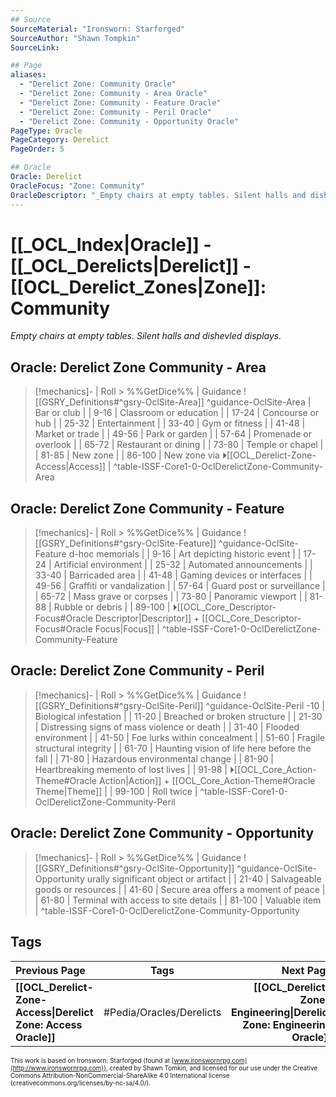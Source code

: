 ```yaml
---
## Source
SourceMaterial: "Ironsworn: Starforged"
SourceAuthor: "Shawn Tompkin"
SourceLink: 

## Page
aliases:
  - "Derelict Zone: Community Oracle"
  - "Derelict Zone: Community - Area Oracle"
  - "Derelict Zone: Community - Feature Oracle"
  - "Derelict Zone: Community - Peril Oracle"
  - "Derelict Zone: Community - Opportunity Oracle"
PageType: Oracle
PageCategory: Derelict
PageOrder: 5

## Oracle
Oracle: Derelict
OracleFocus: "Zone: Community"
OracleDescriptor: "_Empty chairs at empty tables. Silent halls and dishevled displays._"
---
```

# [[_OCL_Index|Oracle]] - [[_OCL_Derelicts|Derelict]] - [[OCL_Derelict_Zones|Zone]]: Community
_Empty chairs at empty tables. Silent halls and dishevled displays._

## Oracle: Derelict Zone Community - Area
> [!mechanics]- | Roll > %%GetDice%% | Guidance
> ![[GSRY_Definitions#^gsry-OclSite-Area]] ^guidance-OclSite-Area
[](GSRY_Definitions.md#^gsry-OclSite-Area)| Bar or club |
| 9-16 | Classroom or education |
| 17-24 | Concourse or hub |
| 25-32 | Entertainment |
| 33-40 | Gym or fitness |
| 41-48 | Market or trade |
| 49-56 | Park or garden |
| 57-64 | Promenade or overlook |
| 65-72 | Restaurant or dining |
| 73-80 | Temple or chapel |
| 81-85 | New zone |
| 86-100 | New zone via ⏵[[OCL_Derelict-Zone-Access\|Access]] |
^table-ISSF-Core1-0-OclDerelictZone-Community-Area

## Oracle: Derelict Zone Community - Feature
> [!mechanics]- | Roll > %%GetDice%% | Guidance
> ![[GSRY_Definitions#^gsry-OclSite-Feature]] ^guidance-OclSite-Feature
[](GSRY_Definitions.md#^gsry-OclSite-Feature)d-hoc memorials |
| 9-16 | Art depicting historic event |
| 17-24 | Artificial environment |
| 25-32 | Automated announcements |
| 33-40 | Barricaded area |
| 41-48 | Gaming devices or interfaces |
| 49-56 | Graffiti or vandalization |
| 57-64 | Guard post or surveillance |
| 65-72 | Mass grave or corpses |
| 73-80 | Panoramic viewport |
| 81-88 | Rubble or debris |
| 89-100 | ⏵[[OCL_Core_Descriptor-Focus#Oracle Descriptor\|Descriptor]] + [[OCL_Core_Descriptor-Focus#Oracle Focus\|Focus]] |
^table-ISSF-Core1-0-OclDerelictZone-Community-Feature

## Oracle: Derelict Zone Community - Peril
> [!mechanics]- | Roll > %%GetDice%% | Guidance
> ![[GSRY_Definitions#^gsry-OclSite-Peril]] ^guidance-OclSite-Peril
[](GSRY_Definitions.md#^gsry-OclSite-Peril)-10 | Biological infestation |
| 11-20 | Breached or broken structure |
| 21-30 | Distressing signs of mass violence or death |
| 31-40 | Flooded environment |
| 41-50 | Foe lurks within concealment |
| 51-60 | Fragile structural integrity |
| 61-70 | Haunting vision of life here before the fall |
| 71-80 | Hazardous environmental change |
| 81-90 | Heartbreaking memento of lost lives |
| 91-98 | ⏵[[OCL_Core_Action-Theme#Oracle Action\|Action]] + [[OCL_Core_Action-Theme#Oracle Theme\|Theme]] |
| 99-100 | Roll twice |
^table-ISSF-Core1-0-OclDerelictZone-Community-Peril

## Oracle: Derelict Zone Community - Opportunity
> [!mechanics]- | Roll > %%GetDice%% | Guidance
> ![[GSRY_Definitions#^gsry-OclSite-Opportunity]] ^guidance-OclSite-Opportunity
[](GSRY_Definitions.md#^gsry-OclSite-Opportunity)urally significant object or artifact |
| 21-40 | Salvageable goods or resources |
| 41-60 | Secure area offers a moment of peace |
| 61-80 | Terminal with access to site details |
| 81-100 | Valuable item |
^table-ISSF-Core1-0-OclDerelictZone-Community-Opportunity

## Tags
| Previous Page | Tags | Next Page |
|:--- |:---:| ---:|
| **[[OCL_Derelict-Zone-Access\|Derelict Zone: Access Oracle]]** | #Pedia/Oracles/Derelicts | **[[OCL_Derelict-Zone-Engineering\|Derelict Zone: Engineering Oracle]]** |

<font size=-2>This work is based on Ironsworn: Starforged (found at [www.ironswornrpg.com](http://www.ironswornrpg.com)), created by Shawn Tomkin, and licensed for our use under the Creative Commons Attribution-NonCommercial-ShareAlike 4.0 International license  (creativecommons.org/licenses/by-nc-sa/4.0/).</font>